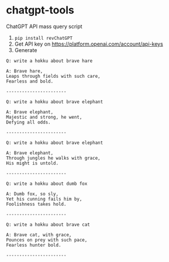 # chatgpt-tools

ChatGPT API mass query script

1. `pip install revChatGPT`
2. Get API key on https://platform.openai.com/account/api-keys
3. Generate

```
Q: write a hokku about brave hare

A: Brave hare,
Leaps through fields with such care,
Fearless and bold.

-----------------------

Q: write a hokku about brave elephant

A: Brave elephant,
Majestic and strong, he went,
Defying all odds.

-----------------------

Q: write a hokku about brave elephant

A: Brave elephant,
Through jungles he walks with grace,
His might is untold.

-----------------------

Q: write a hokku about dumb fox

A: Dumb fox, so sly,
Yet his cunning fails him by,
Foolishness takes hold.

-----------------------

Q: write a hokku about brave cat

A: Brave cat, with grace,
Pounces on prey with such pace,
Fearless hunter bold.

-----------------------
```

